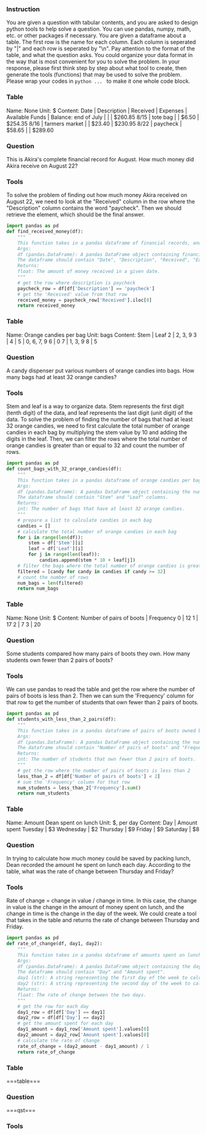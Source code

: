 ### Instruction
You are given a question with tabular contents, and you are asked to design python tools to help solve a question.
You can use pandas, numpy, math, etc. or other packages if necessary.
You are given a dataframe about a table. The first row is the name for each column. Each column is seperated by "|" and each row is seperated by "\n".
Pay attention to the format of the table, and what the question asks.
You could organize your data format in the way that is most convenient for you to solve the problem.
In your response, please first think step by step about what tool to create, then generate the tools (functions) that may be used to solve the problem.
Please wrap your codes in ```python ... ``` to make it one whole code block.

### Table
Name: None
Unit: $
Content:
Date | Description | Received | Expenses | Available Funds
 | Balance: end of July | | | $260.85
8/15 | tote bag | | $6.50 | $254.35
8/16 | farmers market | | $23.40 | $230.95
8/22 | paycheck | $58.65 | | $289.60
### Question
This is Akira's complete financial record for August. How much money did Akira receive on August 22?
### Tools
To solve the problem of finding out how much money Akira received on August 22, we need to look at the "Received" column in the row where the "Description" column contains the word "paycheck". Then we should retrieve the element, which should be the final answer.
```python
import pandas as pd
def find_received_money(df):
    """
    This function takes in a pandas dataframe of financial records, and returns the amount of money received in a given date.
    Args:
    df (pandas.DataFrame): A pandas DataFrame object containing financial records.
    The dataframe should contain "Date", "Description", "Received", "Expenses", "Available Funds".
    Returns:
    float: The amount of money received in a given date.
    """
    # get the row where description is paycheck
    paycheck_row = df[df['Description'] == 'paycheck']
    # get the 'Received' value from that row
    received_money = paycheck_row['Received'].iloc[0]
    return received_money
```

### Table
Name: Orange candies per bag
Unit: bags
Content:
Stem | Leaf 
2 | 2, 3, 9
3 | 
4 | 
5 | 0, 6, 7, 9
6 | 0
7 | 1, 3, 9
8 | 5
### Question
A candy dispenser put various numbers of orange candies into bags. How many bags had at least 32 orange candies?
### Tools
Stem and leaf is a way to organize data. Stem represents the first digit (tenth digit) of the data, and leaf represents the last digit (unit digit) of the data.
To solve the problem of finding the number of bags that had at least 32 orange candies, we need to first calculate the total number of orange candies in each bag by multiplying the stem value by 10 and adding the digits in the leaf. Then, we can filter the rows where the total number of orange candies is greater than or equal to 32 and count the number of rows.
```python
import pandas as pd
def count_bags_with_32_orange_candies(df):
    """
    This function takes in a pandas dataframe of orange candies per bag, and returns the number of bags that have at least 32 orange candies.
    Args:
    df (pandas.DataFrame): A pandas DataFrame object containing the number of orange candies per bag.
    The dataframe should contain "Stem" and "Leaf" columns.
    Returns:
    int: The number of bags that have at least 32 orange candies.
    """
    # prepare a list to calculate candies in each bag
    candies = []
    # calculate the total number of orange candies in each bag
    for i in range(len(df)):
        stem = df['Stem'][i]
        leaf = df['Leaf'][i]
        for j in range(len(leaf)):
            candies.append(stem * 10 + leaf[j])
    # filter the bags where the total number of orange candies is greater than or equal to 32
    filtered = [candy for candy in candies if candy >= 32]
    # count the number of rows
    num_bags = len(filtered)
    return num_bags
```

### Table
Name: None
Unit: $
Content:
Number of pairs of boots | Frequency
0 | 12
1 | 17
2 | 7
3 | 20
### Question
Some students compared how many pairs of boots they own. How many students own fewer than 2 pairs of boots?
### Tools
We can use pandas to read the table and get the row where the number of pairs of boots is less than 2. Then we can sum the 'Frequency' column for that row to get the number of students that own fewer than 2 pairs of boots.
```python
import pandas as pd
def students_with_less_than_2_pairs(df):
    """
    This function takes in a pandas dataframe of pairs of boots owned by students, and returns the number of students that own fewer than 2 pairs of boots.
    Args:
    df (pandas.DataFrame): A pandas DataFrame object containing the number of pairs of boots and its frequency.
    The dataframe should contain "Number of pairs of boots" and "Frequency".
    Returns:
    int: The number of students that own fewer than 2 pairs of boots.
    """
    # get the row where the number of pairs of boots is less than 2
    less_than_2 = df[df['Number of pairs of boots'] < 2]
    # sum the 'Frequency' column for that row
    num_students = less_than_2['Frequency'].sum()
    return num_students
```

### Table
Name: Amount Dean spent on lunch
Unit: $, per day
Content:
Day | Amount spent
Tuesday | $3
Wednesday | $2
Thursday | $9
Friday | $9
Saturday | $8
### Question
In trying to calculate how much money could be saved by packing lunch, Dean recorded the amount he spent on lunch each day. According to the table, what was the rate of change between Thursday and Friday?
### Tools
Rate of change = change in value / change in time. In this case, the change in value is the change in the amount of money spent on lunch, and the change in time is the change in the day of the week. We could create a tool that takes in the table and returns the rate of change between Thursday and Friday.
```python
import pandas as pd
def rate_of_change(df, day1, day2):
    """
    This function takes in a pandas dataframe of amounts spent on lunch and two days of the week, and returns the rate of change between those two days.
    Args:
    df (pandas.DataFrame): A pandas DataFrame object containing the days of the week and their corresponding amount spent on lunch.
    The dataframe should contain "Day" and "Amount spent".
    day1 (str): A string representing the first day of the week to calculate the rate of change.
    day2 (str): A string representing the second day of the week to calculate the rate of change.
    Returns:
    float: The rate of change between the two days.
    """
    # get the row for each day
    day1_row = df[df['Day'] == day1]
    day2_row = df[df['Day'] == day2]
    # get the amount spent for each day
    day1_amount = day1_row['Amount spent'].values[0]
    day2_amount = day2_row['Amount spent'].values[0]
    # calculate the rate of change
    rate_of_change = (day2_amount - day1_amount) / 1
    return rate_of_change
```

### Table
===table===
### Question
===qst===
### Tools